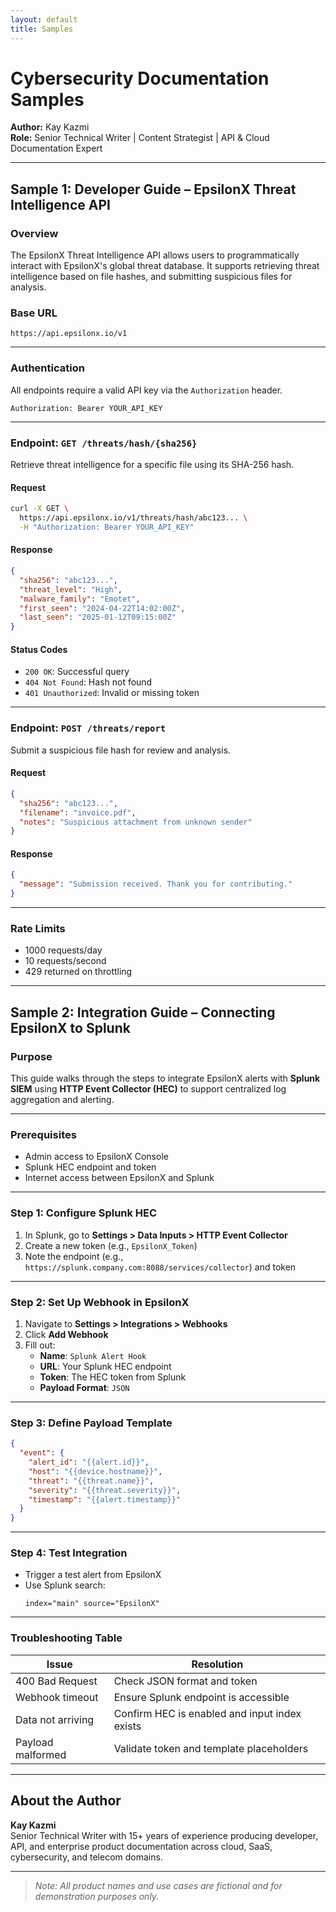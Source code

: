 ```yaml
---
layout: default
title: Samples
---
```



# Cybersecurity Documentation Samples  
**Author:** Kay Kazmi  
**Role:** Senior Technical Writer | Content Strategist | API & Cloud Documentation Expert  

---

## Sample 1: Developer Guide – EpsilonX Threat Intelligence API

### Overview  
The EpsilonX Threat Intelligence API allows users to programmatically interact with EpsilonX's global threat database. It supports retrieving threat intelligence based on file hashes, and submitting suspicious files for analysis.

### Base URL  
```
https://api.epsilonx.io/v1
```

---

### Authentication  

All endpoints require a valid API key via the `Authorization` header.

```http
Authorization: Bearer YOUR_API_KEY
```

---

### Endpoint: `GET /threats/hash/{sha256}`  

Retrieve threat intelligence for a specific file using its SHA-256 hash.

#### Request  
```bash
curl -X GET \
  https://api.epsilonx.io/v1/threats/hash/abc123... \
  -H "Authorization: Bearer YOUR_API_KEY"
```

#### Response  
```json
{
  "sha256": "abc123...",
  "threat_level": "High",
  "malware_family": "Emotet",
  "first_seen": "2024-04-22T14:02:00Z",
  "last_seen": "2025-01-12T09:15:00Z"
}
```

#### Status Codes  
- `200 OK`: Successful query  
- `404 Not Found`: Hash not found  
- `401 Unauthorized`: Invalid or missing token  

---

### Endpoint: `POST /threats/report`  

Submit a suspicious file hash for review and analysis.

#### Request  
```json
{
  "sha256": "abc123...",
  "filename": "invoice.pdf",
  "notes": "Suspicious attachment from unknown sender"
}
```

#### Response  
```json
{
  "message": "Submission received. Thank you for contributing."
}
```

---

### Rate Limits  
- 1000 requests/day  
- 10 requests/second  
- 429 returned on throttling  

---

## Sample 2: Integration Guide – Connecting EpsilonX to Splunk

### Purpose  
This guide walks through the steps to integrate EpsilonX alerts with **Splunk SIEM** using **HTTP Event Collector (HEC)** to support centralized log aggregation and alerting.

---

### Prerequisites  

- Admin access to EpsilonX Console  
- Splunk HEC endpoint and token  
- Internet access between EpsilonX and Splunk  

---

### Step 1: Configure Splunk HEC

1. In Splunk, go to **Settings > Data Inputs > HTTP Event Collector**
2. Create a new token (e.g., `EpsilonX_Token`)
3. Note the endpoint (e.g., `https://splunk.company.com:8088/services/collector`) and token

---

### Step 2: Set Up Webhook in EpsilonX

1. Navigate to **Settings > Integrations > Webhooks**
2. Click **Add Webhook**
3. Fill out:
   - **Name**: `Splunk Alert Hook`
   - **URL**: Your Splunk HEC endpoint
   - **Token**: The HEC token from Splunk
   - **Payload Format**: `JSON`

---

### Step 3: Define Payload Template

```json
{
  "event": {
    "alert_id": "{{alert.id}}",
    "host": "{{device.hostname}}",
    "threat": "{{threat.name}}",
    "severity": "{{threat.severity}}",
    "timestamp": "{{alert.timestamp}}"
  }
}
```

---

### Step 4: Test Integration

- Trigger a test alert from EpsilonX  
- Use Splunk search:  
  ```spl
  index="main" source="EpsilonX"
  ```

---

### Troubleshooting Table

| Issue                  | Resolution                                    |
|------------------------|-----------------------------------------------|
| 400 Bad Request        | Check JSON format and token                   |
| Webhook timeout        | Ensure Splunk endpoint is accessible          |
| Data not arriving      | Confirm HEC is enabled and input index exists |
| Payload malformed      | Validate token and template placeholders      |

---



## About the Author

**Kay Kazmi**  
Senior Technical Writer with 15+ years of experience producing developer, API, and enterprise product documentation across cloud, SaaS, cybersecurity, and telecom domains.

---

> *Note: All product names and use cases are fictional and for demonstration purposes only.*
